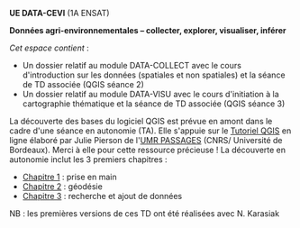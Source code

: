 **UE DATA-CEVI** (1A ENSAT)

**Données agri-environnementales – collecter, explorer, visualiser, inférer**

*Cet espace contient* :

- Un dossier relatif au module DATA-COLLECT avec le cours d'introduction sur les données (spatiales et non spatiales) et la séance de TD associée (QGIS séance 2)
- Un dossier relatif au module DATA-VISU avec le cours d'initiation à la cartographie thématique et la séance de TD associée (QGIS séance 3)

La découverte des bases du logiciel QGIS est prévue en amont dans le cadre d'une séance en autonomie (TA). Elle s'appuie sur le [Tutoriel QGIS](https://ouvrir.passages.cnrs.fr/tutoqgis/index.php) en ligne élaboré par Julie Pierson de l'[UMR PASSAGES](https://www.passages.cnrs.fr/) (CNRS/ Université de Bordeaux). Merci à elle pour cette ressource précieuse ! La découverte en autonomie inclut les 3 premiers chapitres :

- [Chapitre 1](https://ouvrir.passages.cnrs.fr/tutoqgis/01_00_prise_en_main.php) : prise en main
- [Chapitre 2](https://ouvrir.passages.cnrs.fr/tutoqgis/02_00_geodesie.php) : géodésie
- [Chapitre 3](https://ouvrir.passages.cnrs.fr/tutoqgis/03_00_recherche_ajout.php) : recherche et ajout de données

NB : les premières versions de ces TD ont été réalisées avec N. Karasiak
